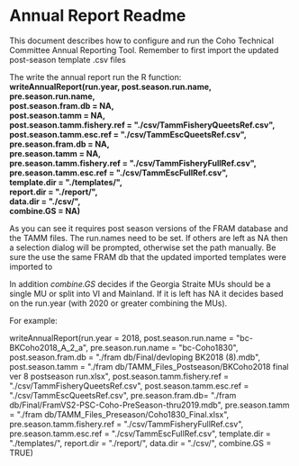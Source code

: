# Annual Report Readme

This document describes how to configure and run the Coho Technical Committee Annual Reporting Tool.  Remember to first import the updated post-season template .csv files

The write the annual report run the R function:
**writeAnnualReport(run.year, post.season.run.name, pre.season.run.name,\
                              post.season.fram.db = NA,\
                              post.season.tamm = NA,\
                              post.season.tamm.fishery.ref = "./csv/TammFisheryQueetsRef.csv",\
                              post.season.tamm.esc.ref = "./csv/TammEscQueetsRef.csv",\
                              pre.season.fram.db = NA,\
                              pre.season.tamm = NA,\
                              pre.season.tamm.fishery.ref = "./csv/TammFisheryFullRef.csv",\
                              pre.season.tamm.esc.ref = "./csv/TammEscFullRef.csv",\
                              template.dir = "./templates/",\
                              report.dir = "./report/",\
                              data.dir = "./csv/",\
                              combine.GS = NA)**
						

As you can see it requires post season versions of the FRAM database and the TAMM files.  The run.names need to be set.  If others are left as NA then a selection dialog will be prompted, otherwise set the path manually. Be sure the use the same FRAM db that the updated imported templates were imported to

In addition *combine.GS* decides if the Georgia Straite MUs should be a single MU or split into VI and Mainland.  If it is left has NA it decides based on the run.year (with 2020 or greater combining the MUs).  

For example:

writeAnnualReport(run.year = 2018,
                  post.season.run.name = "bc-BKCoho2018_A_2_a",
                  pre.season.run.name = "bc-Coho1830",
                  post.season.fram.db = "./fram db/Final/devloping BK2018 (8).mdb",
                  post.season.tamm = "./fram db/TAMM_Files_Postseason/BKCoho2018 final ver 8 postseason run.xlsx",
                  post.season.tamm.fishery.ref = "./csv/TammFisheryQueetsRef.csv",
                  post.season.tamm.esc.ref = "./csv/TammEscQueetsRef.csv",
                  pre.season.fram.db= "./fram db/Final/FramVS2-PSC-Coho-PreSeason-thru2019.mdb",
                  pre.season.tamm = "./fram db/TAMM_Files_Preseason/Coho1830_Final.xlsx",
                  pre.season.tamm.fishery.ref = "./csv/TammFisheryFullRef.csv",
                  pre.season.tamm.esc.ref = "./csv/TammEscFullRef.csv",
                  template.dir = "./templates/",
                  report.dir = "./report/",
                  data.dir = "./csv/",
                  combine.GS = TRUE)




